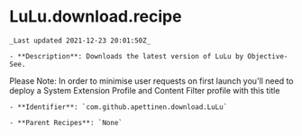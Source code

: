 # LuLu.download.recipe

    _Last updated 2021-12-23 20:01:50Z_

    - **Description**: Downloads the latest version of LuLu by Objective-See. 
Please Note: In order to minimise user requests on first launch you'll need to 
deploy a System Extension Profile and Content Filter profile with this title

    - **Identifier**: `com.github.apettinen.download.LuLu`

    - **Parent Recipes**: `None`
